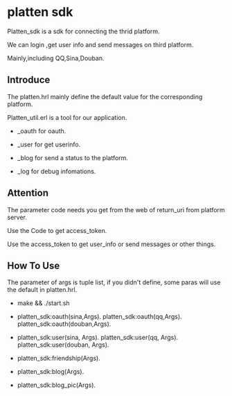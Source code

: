 platten sdk
============

Platten_sdk is a sdk for connecting the thrid platform.

We can login ,get user info and send messages on third platform.

Mainly,including QQ,Sina,Douban.

Introduce
-------------
The platten.hrl mainly define the default value for the corresponding platform.

Platten_util.erl is a tool for our application. 

* _oauth for oauth.

* _user for get userinfo.

* _blog for send a status to the platform.

* _log for debug infomations.

Attention
------------

The parameter code needs you get from the  web of return_uri from platform server. 

Use the Code to get access_token.

Use the access_token to get user_info or send messages or other things.

How To Use
------------

The parameter of args is tuple list, if you didn't define, some paras will use the default in platten.hrl.

* make && ./start.sh 

* platten_sdk:oauth(sina,Args).
  platten_sdk:oauth(qq,Args).
  platten_sdk:oauth(douban,Args).

* platten_sdk:user(sina, Args).
  platten_sdk:user(qq, Args).
  platten_sdk:user(douban, Args).

* platten_sdk:friendship(Args).

* platten_sdk:blog(Args).

* platten_sdk:blog_pic(Args).



